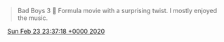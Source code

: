 > Bad Boys 3 🍿 Formula movie with a surprising twist\. I mostly enjoyed the music\.

<img src="../../media/tweet.ico" width="12" /> [Sun Feb 23 23:37:18 +0000 2020](https://twitter.com/DromerDenker/status/1231724747580432384)